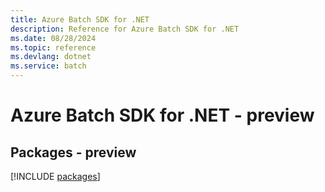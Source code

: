 ```yaml
---
title: Azure Batch SDK for .NET
description: Reference for Azure Batch SDK for .NET
ms.date: 08/28/2024
ms.topic: reference
ms.devlang: dotnet
ms.service: batch
---
```

# Azure Batch SDK for .NET - preview
## Packages - preview
[!INCLUDE [packages](batch-index.md)]
